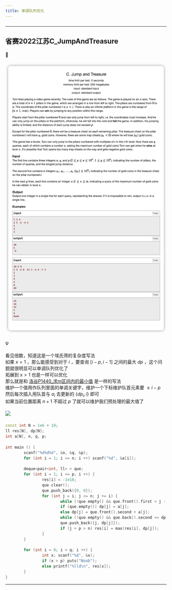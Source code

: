 ```yaml
---
title: 单调队列优化
---
```


###
<hr>

## 省赛2022江苏C_JumpAndTreasure

#### 🔗
<a href="https://codeforces.com/gym/103743/problem/C">![20220605163310](https://raw.githubusercontent.com/Tequila-Avage/PicGoBeds/master/20220605163310.png)</a>

#### 💡
看见倍数，知道这是一个埃氏筛的复杂度写法  
如果 $x=1$ ，那么能感受到对于 $i$ ，要查询 $[i-p,i-1]$ 之间的最大 $dp$ ，这个问题就很明显可以单调队列优化了  
拓展到 $x>1$ 也是一样可以优化   
那么就是和 [洛谷P1440_求m区间内的最小值](https://www.luogu.com.cn/problem/P1440) 是一样的写法  
维护一个值用作队列里面的单调关键字，维护一个下标维护队首元素要 $\ge i-p$   
然后每次插入用队首与 $a_i$ 去更新的 $\{dp_i,i\}$ 即可   
如果当前位置距离 $n+1$ 不超过 $p$ 了就可以维护我们预处理的最大值了  

#### <img src="https://img-blog.csdnimg.cn/20210713144601841.png" >
```cpp
const int N = 1e6 + 10;
ll res[N], dp[N];
int a[N], n, q, p;
 
int main () {
        scanf("%d%d%d", &n, &q, &p);
        for (int i = 1; i <= n; i ++) scanf("%d", &a[i]);
 
        deque<pair<int, ll> > que;
        for (int i = 1; i <= p; i ++) {
                res[i] = -1e18;
                que.clear();
                que.push_back({0, 0});
                for (int j = i; j <= n; j += i) {
                        while (!que.empty() && que.front().first < j - p) que.pop_front();
                        if (que.empty()) dp[j] = a[j];
                        else dp[j] = que.front().second + a[j];
                        while (!que.empty() && que.back().second <= dp[j]) que.pop_back();
                        que.push_back({j, dp[j]});
                        if (j + p > n) res[i] = max(res[i], dp[j]);
                }
        }
 
        for (int i = 0; i < q; i ++) {
                int x; scanf("%d", &x);
                if (x > p) puts("Noob");
                else printf("%lld\n", res[x]);
        }
}
```
<hr>
